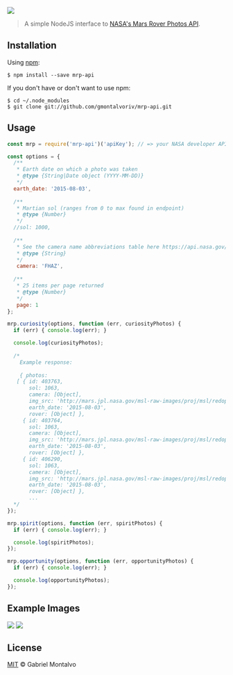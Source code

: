 ![](https://github.com/gmontalvoriv/mrp-api/blob/master/banner.jpg)

> A simple NodeJS interface to [NASA's Mars Rover Photos API](https://api.nasa.gov/api.html#MarsPhotos).

## Installation

Using [npm](https://www.npmjs.com/):

    $ npm install --save mrp-api

If you don't have or don't want to use npm:

    $ cd ~/.node_modules
    $ git clone git://github.com/gmontalvoriv/mrp-api.git

## Usage

```javascript
const mrp = require('mrp-api')('apiKey'); // => your NASA developer API key

const options = {
  /**
   * Earth date on which a photo was taken
   * @type {String|Date object (YYYY-MM-DD)}
   */
  earth_date: '2015-08-03',
  
  /**
   * Martian sol (ranges from 0 to max found in endpoint)
   * @type {Number}
   */
  //sol: 1000,
  
  /**
   * See the camera name abbreviations table here https://api.nasa.gov/api.html#MarsPhotos
   * @type {String}
   */
   camera: 'FHAZ',
   
  /**
   * 25 items per page returned
   * @type {Number}
   */
   page: 1
};

mrp.curiosity(options, function (err, curiosityPhotos) {
  if (err) { console.log(err); }

  console.log(curiosityPhotos);
  
  /*
    Example response:
    
    { photos:
   [ { id: 403763,
       sol: 1063,
       camera: [Object],
       img_src: 'http://mars.jpl.nasa.gov/msl-raw-images/proj/msl/redops/ods/surface/sol/01063/opgs/edr/fcam/FLB_491863311EDR_F0482542FHAZ00323M_.JPG',
       earth_date: '2015-08-03',
       rover: [Object] },
     { id: 403764,
       sol: 1063,
       camera: [Object],
       img_src: 'http://mars.jpl.nasa.gov/msl-raw-images/proj/msl/redops/ods/surface/sol/01063/opgs/edr/fcam/FRB_491863311EDR_F0482542FHAZ00323M_.JPG',
       earth_date: '2015-08-03',
       rover: [Object] },
     { id: 406290,
       sol: 1063,
       camera: [Object],
       img_src: 'http://mars.jpl.nasa.gov/msl-raw-images/proj/msl/redops/ods/surface/sol/01063/opgs/edr/rcam/RLB_491863344EDR_F0482542RHAZ00323M_.JPG',
       earth_date: '2015-08-03',
       rover: [Object] },
       ...
  */
});

mrp.spirit(options, function (err, spiritPhotos) {
  if (err) { console.log(err); }

  console.log(spiritPhotos);
});

mrp.opportunity(options, function (err, opportunityPhotos) {
  if (err) { console.log(err); }

  console.log(opportunityPhotos);
});

```

## Example Images

<img src="http://mars.jpl.nasa.gov/msl-raw-images/proj/msl/redops/ods/surface/sol/01063/opgs/edr/rcam/RRB_491863344EDR_F0482542RHAZ00323M_.JPG">

<img src="http://mars.jpl.nasa.gov/msl-raw-images/proj/msl/redops/ods/surface/sol/01063/opgs/edr/fcam/FLB_491863311EDR_F0482542FHAZ00323M_.JPG">

## License

[MIT](https://github.com/gmontalvoriv/mrp-api/blob/master/LICENSE) © Gabriel Montalvo
